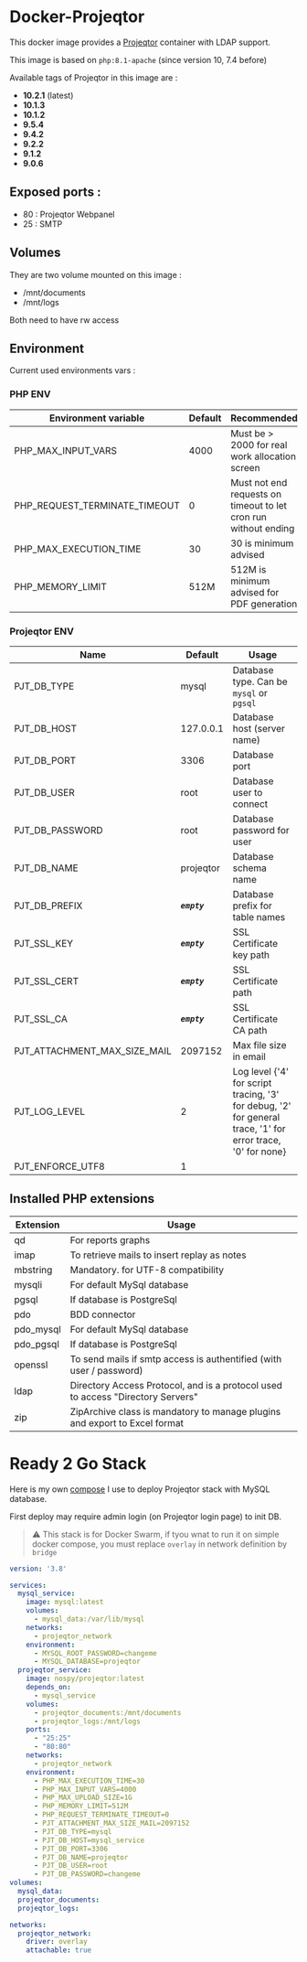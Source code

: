 # Docker-Projeqtor

This docker image provides a [Projeqtor](https://www.projeqtor.org) container with LDAP support.

This image is based on `php:8.1-apache` (since version 10, 7.4 before)

Available tags of Projeqtor in this image are :

- **10.2.1** (latest)
- **10.1.3**
- **10.1.2**
- **9.5.4**
- **9.4.2**
- **9.2.2**
- **9.1.2**
- **9.0.6**

## Exposed ports :

- 80 : Projeqtor Webpanel
- 25 : SMTP

## Volumes

They are two volume mounted on this image :

- /mnt/documents
- /mnt/logs

Both need to have rw access

## Environment

Current used environments vars :

### PHP ENV

| Environment variable          | Default | Recommended                                                     |
|-------------------------------|---------|-----------------------------------------------------------------|
| PHP_MAX_INPUT_VARS            | 4000    | Must be > 2000 for real work allocation screen                  |
| PHP_REQUEST_TERMINATE_TIMEOUT | 0       | Must not end requests on timeout to let cron run without ending |
| PHP_MAX_EXECUTION_TIME        | 30      | 30 is minimum advised                                           |
| PHP_MEMORY_LIMIT              | 512M    | 512M is minimum advised for PDF generation                      |

### Projeqtor ENV

| Name                         | Default       | Usage                                                                                                       |
|------------------------------|---------------|-------------------------------------------------------------------------------------------------------------|
| PJT_DB_TYPE                  | mysql         | Database type. Can be `mysql` or `pgsql`                                                                    |
| PJT_DB_HOST                  | 127.0.0.1     | Database host (server name)                                                                                 |
| PJT_DB_PORT                  | 3306          | Database port                                                                                               |
| PJT_DB_USER                  | root          | Database user to connect                                                                                    |
| PJT_DB_PASSWORD              | root          | Database password for user                                                                                  |
| PJT_DB_NAME                  | projeqtor     | Database schema name                                                                                        |
| PJT_DB_PREFIX                | ***`empty`*** | Database prefix for table names                                                                             |
| PJT_SSL_KEY                  | ***`empty`*** | SSL Certificate key path                                                                                    |
| PJT_SSL_CERT                 | ***`empty`*** | SSL Certificate path                                                                                        |
| PJT_SSL_CA                   | ***`empty`*** | SSL Certificate CA path                                                                                     |
| PJT_ATTACHMENT_MAX_SIZE_MAIL | 2097152       | Max file size in email                                                                                      |
| PJT_LOG_LEVEL                | 2             | Log level {'4' for script tracing, '3' for debug, '2' for general trace, '1' for error trace, '0' for none} |
| PJT_ENFORCE_UTF8             | 1             |                                                                                                             |

## Installed PHP extensions

| Extension | Usage                                                                           |
|-----------|---------------------------------------------------------------------------------|
| qd        | For reports graphs                                                              |
| imap      | To retrieve mails to insert replay as notes                                     |
| mbstring  | Mandatory. for UTF-8 compatibility                                              |
| mysqli    | For default MySql database                                                      |
| pgsql     | If database is PostgreSql                                                       |
| pdo       | BDD connector                                                                   |
| pdo_mysql | For default MySql database                                                      |
| pdo_pgsql | If database is PostgreSql                                                       |
| openssl   | To send mails if smtp access is authentified (with user / password)             |
| ldap      | Directory Access Protocol, and is a protocol used to access "Directory Servers" |
| zip       | ZipArchive class is mandatory to manage plugins and export to Excel format      |

# Ready 2 Go Stack

Here is my own [compose](./docker-compose.yml.example) I use to deploy Projeqtor stack with MySQL database.

First deploy may require admin login (on Projeqtor login page) to init DB.

> :warning: This stack is for Docker Swarm, if tyou wnat to run it on simple docker compose, you must replace `overlay`
> in network definition by `bridge`

```yaml
version: '3.8'

services:
  mysql_service:
    image: mysql:latest
    volumes:
      - mysql_data:/var/lib/mysql
    networks:
      - projeqtor_network
    environment:
      - MYSQL_ROOT_PASSWORD=changeme
      - MYSQL_DATABASE=projeqtor
  projeqtor_service:
    image: nospy/projeqtor:latest
    depends_on:
      - mysql_service
    volumes:
      - projeqtor_documents:/mnt/documents
      - projeqtor_logs:/mnt/logs
    ports:
      - "25:25"
      - "80:80"
    networks:
      - projeqtor_network
    environment:
      - PHP_MAX_EXECUTION_TIME=30
      - PHP_MAX_INPUT_VARS=4000
      - PHP_MAX_UPLOAD_SIZE=1G
      - PHP_MEMORY_LIMIT=512M
      - PHP_REQUEST_TERMINATE_TIMEOUT=0
      - PJT_ATTACHMENT_MAX_SIZE_MAIL=2097152
      - PJT_DB_TYPE=mysql
      - PJT_DB_HOST=mysql_service
      - PJT_DB_PORT=3306
      - PJT_DB_NAME=projeqtor
      - PJT_DB_USER=root
      - PJT_DB_PASSWORD=changeme
volumes:
  mysql_data:
  projeqtor_documents:
  projeqtor_logs:

networks:
  projeqtor_network:
    driver: overlay
    attachable: true
```
